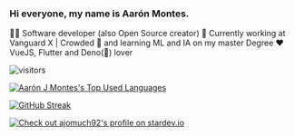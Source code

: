 ### Hi everyone, my name is Aarón Montes.

👨‍💻 Software developer (also Open Source creator)
🔭 Currently working at Vanguard X | Crowded
🌱 and learning ML and IA on my master Degree
❤️ VueJS, Flutter and Deno(🦖) lover

![visitors](https://visitor-badge.glitch.me/badge?page_id=ajomuch92)

[![Aarón J Montes's Top Used Languages](https://github-readme-stats.vercel.app/api/top-langs/?username=ajomuch92&layout=compact&theme=radical&count_private=true)](https://github.com/ajomuch92)

[![GitHub Streak](https://github-readme-streak-stats.herokuapp.com?user=ajomuch92&theme=vue-dark&date_format=M%20j%5B%2C%20Y%5D)](https://git.io/streak-stats)

[![Check out ajomuch92's profile on stardev.io](https://stardev.io/developers/ajomuch92/badge/languages/country.svg)](https://stardev.io/developers/ajomuch92)

<!--
**ajomuch92/ajomuch92** is a ✨ _special_ ✨ repository because its `README.md` (this file) appears on your GitHub profile.

Here are some ideas to get you started:

- 🔭 I’m currently working on ...
- 🌱 I’m currently learning ...
- 👯 I’m looking to collaborate on ...
- 🤔 I’m looking for help with ...
- 💬 Ask me about ...
- 📫 How to reach me: ...
- 😄 Pronouns: ...
- ⚡ Fun fact: ...
-->
